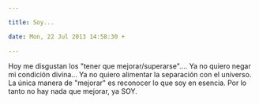 ```yaml
---

title: Soy...

date: Mon, 22 Jul 2013 14:58:30 +
 
---
```

Hoy me disgustan los "tener que mejorar/superarse".... Ya no quiero negar mi condición divina... Ya no quiero alimentar la separación con el universo. La única manera de "mejorar" es reconocer lo que soy en esencia. Por lo tanto no hay nada que mejorar, ya SOY.

